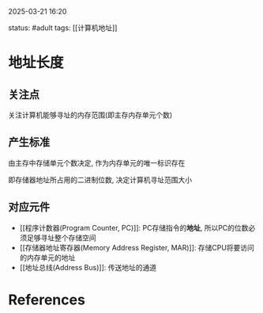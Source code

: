 2025-03-21    16:20

status: #adult 
tags: [[计算机地址]]


# 地址长度

## 关注点

关注计算机能够寻址的内存范围(即主存内存单元个数)

## 产生标准

由主存中存储单元个数决定, 作为内存单元的唯一标识存在

即存储器地址所占用的二进制位数, 决定计算机寻址范围大小


## 对应元件

- [[程序计数器(Program Counter, PC)]]: PC存储指令的**地址**, 所以PC的位数必须足够寻址整个存储空间
- [[存储器地址寄存器(Memory Address Register, MAR)]]: 存储CPU将要访问的内存单元的地址
- [[地址总线(Address Bus)]]: 传送地址的通道

# References
